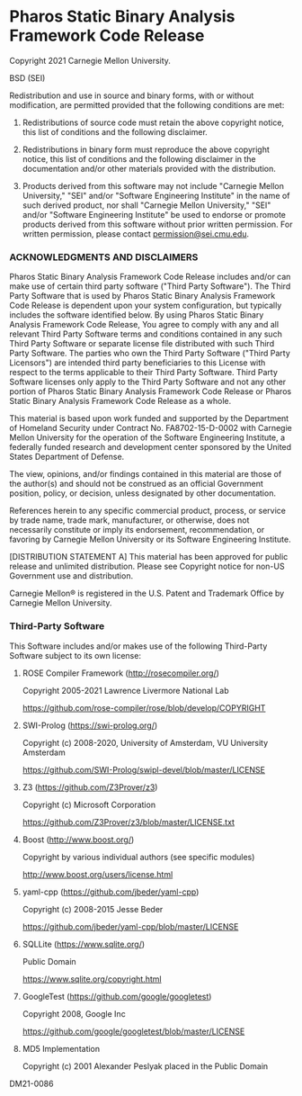 # Pharos Static Binary Analysis Framework Code Release

Copyright 2021 Carnegie Mellon University.

BSD (SEI)

Redistribution and use in source and binary forms, with or without
modification, are permitted provided that the following conditions are
met:

1. Redistributions of source code must retain the above copyright
notice, this list of conditions and the following disclaimer.

2. Redistributions in binary form must reproduce the above copyright
notice, this list of conditions and the following disclaimer in the
documentation and/or other materials provided with the distribution.

3. Products derived from this software may not include "Carnegie
Mellon University," "SEI" and/or "Software Engineering Institute" in
the name of such derived product, nor shall "Carnegie Mellon
University," "SEI" and/or "Software Engineering Institute" be used to
endorse or promote products derived from this software without prior
written permission. For written permission, please contact
permission@sei.cmu.edu.

### ACKNOWLEDGMENTS AND DISCLAIMERS

Pharos Static Binary Analysis Framework Code Release includes and/or
can make use of certain third party software ("Third Party
Software"). The Third Party Software that is used by Pharos Static
Binary Analysis Framework Code Release is dependent upon your system
configuration, but typically includes the software identified
below. By using Pharos Static Binary Analysis Framework Code Release,
You agree to comply with any and all relevant Third Party Software
terms and conditions contained in any such Third Party Software or
separate license file distributed with such Third Party Software. The
parties who own the Third Party Software ("Third Party Licensors") are
intended third party beneficiaries to this License with respect to the
terms applicable to their Third Party Software. Third Party Software
licenses only apply to the Third Party Software and not any other
portion of Pharos Static Binary Analysis Framework Code Release or
Pharos Static Binary Analysis Framework Code Release as a whole.

This material is based upon work funded and supported by the
Department of Homeland Security under Contract No. FA8702-15-D-0002
with Carnegie Mellon University for the operation of the Software
Engineering Institute, a federally funded research and development
center sponsored by the United States Department of Defense.

The view, opinions, and/or findings contained in this material are
those of the author(s) and should not be construed as an official
Government position, policy, or decision, unless designated by other
documentation.

References herein to any specific commercial product, process, or
service by trade name, trade mark, manufacturer, or otherwise, does
not necessarily constitute or imply its endorsement, recommendation,
or favoring by Carnegie Mellon University or its Software Engineering
Institute.

[DISTRIBUTION STATEMENT A] This material has been approved for public
release and unlimited distribution.  Please see Copyright notice for
non-US Government use and distribution.

Carnegie Mellon® is registered in the U.S. Patent and Trademark Office
by Carnegie Mellon University.

### Third-Party Software

This Software includes and/or makes use of the following Third-Party
Software subject to its own license:

1. ROSE Compiler Framework (http://rosecompiler.org/)

   Copyright 2005-2021 Lawrence Livermore National Lab

   https://github.com/rose-compiler/rose/blob/develop/COPYRIGHT

2. SWI-Prolog (https://swi-prolog.org/)

   Copyright (c) 2008-2020, University of Amsterdam, VU University Amsterdam

   https://github.com/SWI-Prolog/swipl-devel/blob/master/LICENSE

3. Z3 (https://github.com/Z3Prover/z3)

   Copyright (c) Microsoft Corporation

   https://github.com/Z3Prover/z3/blob/master/LICENSE.txt

4. Boost (http://www.boost.org/)

   Copyright by various individual authors (see specific modules)

   http://www.boost.org/users/license.html

5. yaml-cpp (https://github.com/jbeder/yaml-cpp)

   Copyright (c) 2008-2015 Jesse Beder

   https://github.com/jbeder/yaml-cpp/blob/master/LICENSE

6. SQLLite (https://www.sqlite.org/)

   Public Domain

   https://www.sqlite.org/copyright.html

7. GoogleTest (https://github.com/google/googletest)

   Copyright 2008, Google Inc

   https://github.com/google/googletest/blob/master/LICENSE

8. MD5 Implementation

   Copyright (c) 2001 Alexander Peslyak placed in the Public Domain

DM21-0086
